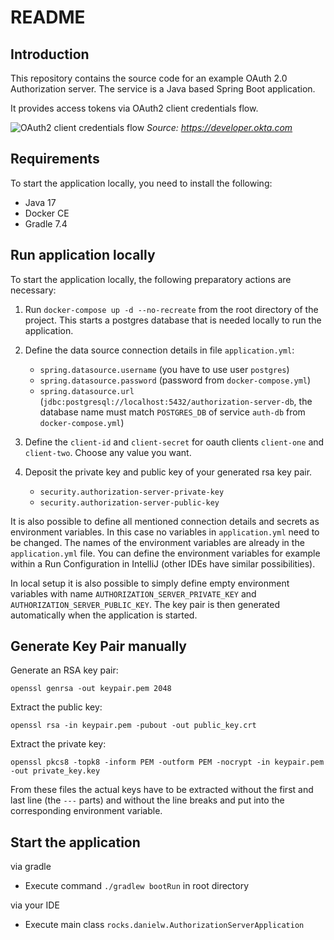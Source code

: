 # README

## Introduction

This repository contains the source code for an example OAuth 2.0 Authorization server. The service is a Java based Spring Boot application.

It provides access tokens via OAuth2 client credentials flow.

![OAuth2 client credentials flow](https://developer.okta.com/assets-jekyll/blog/client-credentials-spring-security/client-credentials-sequence-7fee4525b7b3e50e56ab635711468599b17126e8a8393986c572fffc2c4883b3.png)
_Source: https://developer.okta.com_

## Requirements

To start the application locally, you need to install the following:

- Java 17
- Docker CE
- Gradle 7.4

## Run application locally

To start the application locally, the following preparatory actions are necessary:

1. Run `docker-compose up -d --no-recreate` from the root directory of the project. This starts a postgres database that is needed locally to run the application.

2. Define the data source connection details in file `application.yml`:
    - `spring.datasource.username` (you have to use user `postgres`)
    - `spring.datasource.password` (password from `docker-compose.yml`)
    - `spring.datasource.url` (`jdbc:postgresql://localhost:5432/authorization-server-db`, the database name must match `POSTGRES_DB` of service `auth-db` from `docker-compose.yml`)

6. Define the `client-id` and `client-secret` for oauth clients `client-one` and `client-two`. Choose any value you want.

4. Deposit the private key and public key of your generated rsa key pair.
    - `security.authorization-server-private-key`
    - `security.authorization-server-public-key`

It is also possible to define all mentioned connection details and secrets as environment variables. In this case no variables in `application.yml` need to be changed. The names of the environment variables are already in the `application.yml` file. You can define the environment variables for example within a Run Configuration in IntelliJ (other IDEs have similar possibilities).

In local setup it is also possible to simply define empty environment variables with name `AUTHORIZATION_SERVER_PRIVATE_KEY` and `AUTHORIZATION_SERVER_PUBLIC_KEY`. The key pair is then generated automatically when the application is started.

## Generate Key Pair manually

Generate an RSA key pair:

```
openssl genrsa -out keypair.pem 2048
```

Extract the public key:

```
openssl rsa -in keypair.pem -pubout -out public_key.crt
```

Extract the private key:

```
openssl pkcs8 -topk8 -inform PEM -outform PEM -nocrypt -in keypair.pem -out private_key.key
```

From these files the actual keys have to be extracted without the first and last line (the `---` parts) and without the line breaks and put into the corresponding environment variable.

## Start the application

via gradle
- Execute command `./gradlew bootRun` in root directory

via your IDE
- Execute main class `rocks.danielw.AuthorizationServerApplication`
